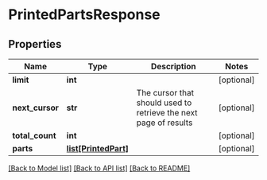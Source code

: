 # PrintedPartsResponse

## Properties
Name | Type | Description | Notes
------------ | ------------- | ------------- | -------------
**limit** | **int** |  | [optional] 
**next_cursor** | **str** | The cursor that should used to retrieve the next page of results | [optional] 
**total_count** | **int** |  | [optional] 
**parts** | [**list[PrintedPart]**](PrintedPart.md) |  | [optional] 

[[Back to Model list]](../README.md#documentation-for-models) [[Back to API list]](../README.md#documentation-for-api-endpoints) [[Back to README]](../README.md)


